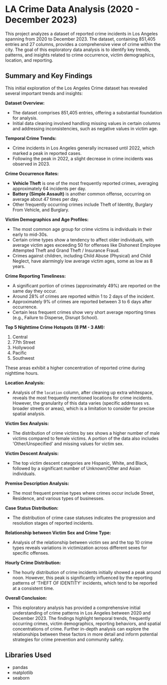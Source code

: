 # LA Crime Data Analysis (2020 - December 2023)

This project analyzes a dataset of reported crime incidents in Los Angeles spanning from 2020 to December 2023. The dataset, containing 851,405 entries and 27 columns, provides a comprehensive view of crime within the city. The goal of this exploratory data analysis is to identify key trends, patterns, and insights related to crime occurrence, victim demographics, location, and reporting.

## Summary and Key Findings

This initial exploration of the Los Angeles Crime dataset has revealed several important trends and insights:

**Dataset Overview:**
- The dataset comprises 851,405 entries, offering a substantial foundation for analysis.
- Initial data cleaning involved handling missing values in certain columns and addressing inconsistencies, such as negative values in victim age.

**Temporal Crime Trends:**
- Crime incidents in Los Angeles generally increased until 2022, which marked a peak in reported cases.
- Following the peak in 2022, a slight decrease in crime incidents was observed in 2023.

**Crime Occurrence Rates:**
- **Vehicle Theft** is one of the most frequently reported crimes, averaging approximately 64 incidents per day.
- **Battery (Simple Assault)** is another common offense, occurring on average about 47 times per day.
- Other frequently occurring crimes include Theft of Identity, Burglary From Vehicle, and Burglary.

**Victim Demographics and Age Profiles:**
- The most common age group for crime victims is individuals in their early to mid-30s.
- Certain crime types show a tendency to affect older individuals, with average victim ages exceeding 50 for offenses like Dishonest Employee Attempted Theft and Grand Theft / Insurance Fraud.
- Crimes against children, including Child Abuse (Physical) and Child Neglect, have alarmingly low average victim ages, some as low as 8 years.

**Crime Reporting Timeliness:**
- A significant portion of crimes (approximately 49%) are reported on the same day they occur.
- Around 28% of crimes are reported within 1 to 2 days of the incident.
- Approximately 9% of crimes are reported between 3 to 6 days after occurrence.
- Certain less frequent crimes show very short average reporting times (e.g., Failure to Disperse, Disrupt School).

**Top 5 Nighttime Crime Hotspots (8 PM - 3 AM):**
1. Central
2. 77th Street
3. Hollywood
4. Pacific
5. Southwest

These areas exhibit a higher concentration of reported crime during nighttime hours.

**Location Analysis:**
- Analysis of the `location` column, after cleaning up extra whitespace, reveals the most frequently mentioned locations for crime incidents. However, the granularity of this data varies (specific addresses vs. broader streets or areas), which is a limitation to consider for precise spatial analysis.

**Victim Sex Analysis:**
- The distribution of crime victims by sex shows a higher number of male victims compared to female victims. A portion of the data also includes 'Other/Unspecified' and missing values for victim sex.

**Victim Descent Analysis:**
- The top victim descent categories are Hispanic, White, and Black, followed by a significant number of Unknown/Other and Asian individuals.

**Premise Description Analysis:**
- The most frequent premise types where crimes occur include Street, Residence, and various types of businesses.

**Case Status Distribution:**
- The distribution of crime case statuses indicates the progression and resolution stages of reported incidents.

**Relationship between Victim Sex and Crime Type:**
- Analysis of the relationship between victim sex and the top 10 crime types reveals variations in victimization across different sexes for specific offenses.

**Hourly Crime Distribution:**
- The hourly distribution of crime incidents initially showed a peak around noon. However, this peak is significantly influenced by the reporting patterns of 'THEFT OF IDENTITY' incidents, which tend to be reported at a consistent time.

**Overall Conclusion:**
- This exploratory analysis has provided a comprehensive initial understanding of crime patterns in Los Angeles between 2020 and December 2023. The findings highlight temporal trends, frequently occurring crimes, victim demographics, reporting behaviors, and spatial concentrations of crime. Further in-depth analysis can explore the relationships between these factors in more detail and inform potential strategies for crime prevention and community safety.

## Libraries Used

- pandas
- matplotlib
- seaborn